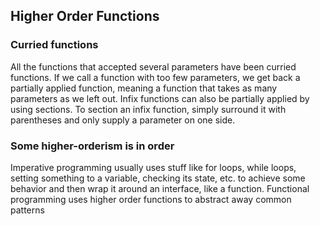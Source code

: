 ## Higher Order Functions
### Curried functions
All the functions that accepted several parameters have been curried functions. If we call a function with too few parameters, we get back a partially applied function, meaning a function that takes as many parameters as we left out. Infix functions can also be partially applied by using sections. To section an infix function, simply surround it with parentheses and only supply a parameter on one side. 

### Some higher-orderism is in order
Imperative programming usually uses stuff like for loops, while loops, setting something to a variable, checking its state, etc. to achieve some behavior and then wrap it around an interface, like a function. Functional programming uses higher order functions to abstract away common patterns